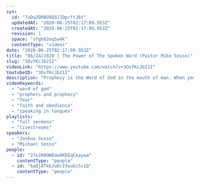```yaml
---
sys:
  id: "7uDu2DRBO9Q9JJDprftJ6t"
  updatedAt: "2020-06-25T02:17:09.953Z"
  createdAt: "2020-06-25T02:17:09.953Z"
  revision: 1
  space: "vfgh62eq5a4k"
  contentType: "videos"
date: "2020-06-25T02:17:09.953Z"
title: "06/24/2020 | The Power of The Spoken Word (Pastor Mike Sosso)"
slug: "3OvfKcJb21I"
videoLink: "https://www.youtube.com/watch?v=3OvfKcJb21I"
YoutubeID: "3OvfKcJb21I"
description: "Prophecy is the Word of God in the mouth of man. When you release His Word you are releasing the same power that created the light in the darkness in Genesis 1:1. This sermon was delivered by Pastor Michael Sosso & Pastor Joshua Sosso at Freedom Fellowship Church International on June 24, 2020."
videoKeywords:
  - "word of god"
  - "prophets and prophecy"
  - "fear"
  - "faith and obedience"
  - "speaking in tongues"
playlists:
  - "full sermons"
  - "livestreams"
speakers:
  - "Joshua Sosso"
  - "Michael Sosso"
people:
  - id: "2fn2KHOWEow0K6EqCkaywa"
    contentType: "people"
  - id: "6aQjATkbJuOcIYwuGcSciQ"
    contentType: "people"
---
```

